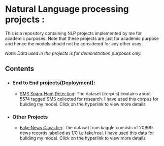 # Natural Language processing projects : 
This is a repository containing NLP projects implemented by me for academic purposes. Note that these projects are just for academic purpose and hence the models should not be considered for any other uses.

_Note: Data used in the projects is for demonstration purposes only._

## Contents

- ### End to End projects(Deployment):

	- [SMS Spam-Ham Detection](https://github.com/Pratik872/NLP/tree/main/E2EProject/SMSClassifier): The dataset (corpus) contains about 5574 tagged SMS collected for research. I have used this corpus for buliding my model. Click on the hyperlink to view more details


- ### Other Projects

	- [Fake News Classifier](https://github.com/Pratik872/NLP/tree/main/FakeNewsClassifier): The dataset from kaggle consists of 20800 news records labelled as 1/0 i.e fake/real. I have used this data for buliding my model. Click on the hyperlink to view more details
